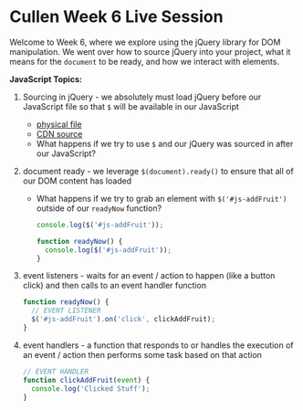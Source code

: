 # Cullen Week 6 Live Session

Welcome to Week 6, where we explore using the jQuery library for DOM manipulation. We went over how to source jQuery into your project, what it means for the `document` to be ready, and how we interact with elements.

**JavaScript Topics:**

1. Sourcing in jQuery - we absolutely must load jQuery before our JavaScript file so that `$` will be available in our JavaScript
    - [physical file](https://jquery.com/download/)
    - [CDN source](https://developers.google.com/speed/libraries#jquery)
    - What happens if we try to use `$` and our jQuery was sourced in after our JavaScript?
1. document ready - we leverage `$(document).ready()` to ensure that all of our DOM content has loaded
    - What happens if we try to grab an element with `$('#js-addFruit')` outside of our `readyNow` function?

        ```js
        console.log($('#js-addFruit'));

        function readyNow() {
          console.log($('#js-addFruit'));
        }
        ```

1. event listeners - waits for an event / action to happen (like a button click) and then calls to an event handler function

    ```js
    function readyNow() {
      // EVENT LISTENER
      $('#js-addFruit').on('click', clickAddFruit);
    }
    ```

1. event handlers - a function that responds to or handles the execution of an event / action then performs some task based on that action

    ```js
    // EVENT HANDLER
    function clickAddFruit(event) {
      console.log('Clicked Stuff');
    }
    ```

